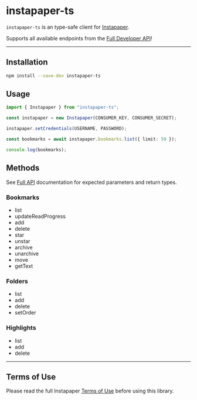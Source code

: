 # instapaper-ts

`instapaper-ts` is an type-safe client for [Instapaper](https://instapaper.com).

Supports all available endpoints from the [Full Developer API](https://www.instapaper.com/api)!

---

## Installation

```sh
npm install --save-dev instapaper-ts
```

## Usage

```ts
import { Instapaper } from "instapaper-ts";

const instapaper = new Instapaper(CONSUMER_KEY, CONSUMER_SECRET);

instapaper.setCredentials(USERNAME, PASSWORD);

const bookmarks = await instapaper.bookmarks.list({ limit: 50 });

console.log(bookmarks);
```

## Methods

See [Full API](https://www.instapaper.com/api) documentation for expected parameters and return types.

### Bookmarks

- list
- updateReadProgress
- add
- delete
- star
- unstar
- archive
- unarchive
- move
- getText

### Folders

- list
- add
- delete
- setOrder

### Highlights

- list
- add
- delete

---

## Terms of Use

Please read the full Instapaper [Terms of Use](https://www.instapaper.com/api/terms) before using this library.

